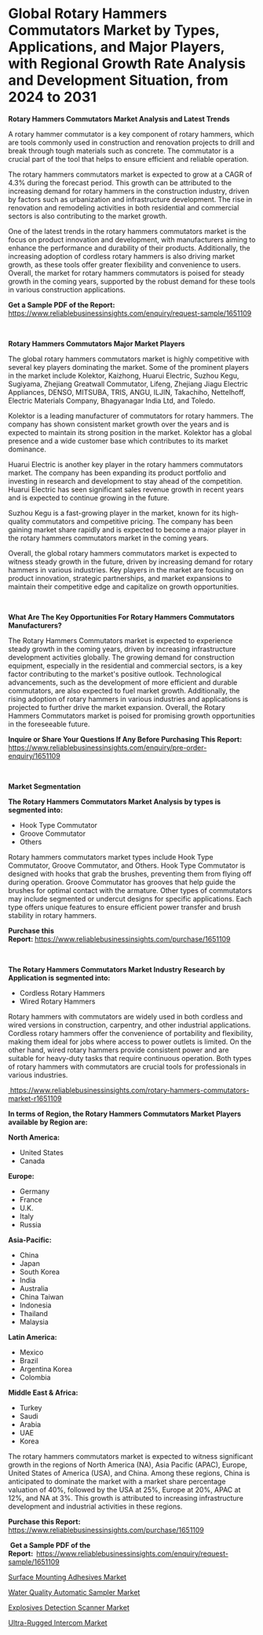 <p><h1>Global Rotary Hammers Commutators Market by Types, Applications, and Major Players, with Regional Growth Rate Analysis and Development Situation, from 2024 to 2031</h1></p><p><strong>Rotary Hammers Commutators Market Analysis and Latest Trends</strong></p>
<p><p>A rotary hammer commutator is a key component of rotary hammers, which are tools commonly used in construction and renovation projects to drill and break through tough materials such as concrete. The commutator is a crucial part of the tool that helps to ensure efficient and reliable operation.</p><p>The rotary hammers commutators market is expected to grow at a CAGR of 4.3% during the forecast period. This growth can be attributed to the increasing demand for rotary hammers in the construction industry, driven by factors such as urbanization and infrastructure development. The rise in renovation and remodeling activities in both residential and commercial sectors is also contributing to the market growth.</p><p>One of the latest trends in the rotary hammers commutators market is the focus on product innovation and development, with manufacturers aiming to enhance the performance and durability of their products. Additionally, the increasing adoption of cordless rotary hammers is also driving market growth, as these tools offer greater flexibility and convenience to users. Overall, the market for rotary hammers commutators is poised for steady growth in the coming years, supported by the robust demand for these tools in various construction applications.</p></p>
<p><strong>Get a Sample PDF of the Report:&nbsp;</strong> <a href="https://www.reliablebusinessinsights.com/enquiry/request-sample/1651109">https://www.reliablebusinessinsights.com/enquiry/request-sample/1651109</a></p>
<p>&nbsp;</p>
<p><strong>Rotary Hammers Commutators Major Market Players</strong></p>
<p><p>The global rotary hammers commutators market is highly competitive with several key players dominating the market. Some of the prominent players in the market include Kolektor, Kaizhong, Huarui Electric, Suzhou Kegu, Sugiyama, Zhejiang Greatwall Commutator, Lifeng, Zhejiang Jiagu Electric Appliances, DENSO, MITSUBA, TRIS, ANGU, ILJIN, Takachiho, Nettelhoff, Electric Materials Company, Bhagyanagar India Ltd, and Toledo.</p><p>Kolektor is a leading manufacturer of commutators for rotary hammers. The company has shown consistent market growth over the years and is expected to maintain its strong position in the market. Kolektor has a global presence and a wide customer base which contributes to its market dominance.</p><p>Huarui Electric is another key player in the rotary hammers commutators market. The company has been expanding its product portfolio and investing in research and development to stay ahead of the competition. Huarui Electric has seen significant sales revenue growth in recent years and is expected to continue growing in the future.</p><p>Suzhou Kegu is a fast-growing player in the market, known for its high-quality commutators and competitive pricing. The company has been gaining market share rapidly and is expected to become a major player in the rotary hammers commutators market in the coming years.</p><p>Overall, the global rotary hammers commutators market is expected to witness steady growth in the future, driven by increasing demand for rotary hammers in various industries. Key players in the market are focusing on product innovation, strategic partnerships, and market expansions to maintain their competitive edge and capitalize on growth opportunities.</p></p>
<p>&nbsp;</p>
<p><strong>What Are The Key Opportunities For Rotary Hammers Commutators Manufacturers?</strong></p>
<p><p>The Rotary Hammers Commutators market is expected to experience steady growth in the coming years, driven by increasing infrastructure development activities globally. The growing demand for construction equipment, especially in the residential and commercial sectors, is a key factor contributing to the market's positive outlook. Technological advancements, such as the development of more efficient and durable commutators, are also expected to fuel market growth. Additionally, the rising adoption of rotary hammers in various industries and applications is projected to further drive the market expansion. Overall, the Rotary Hammers Commutators market is poised for promising growth opportunities in the foreseeable future.</p></p>
<p><strong>Inquire or Share Your Questions If Any Before Purchasing This Report:</strong> <a href="https://www.reliablebusinessinsights.com/enquiry/pre-order-enquiry/1651109">https://www.reliablebusinessinsights.com/enquiry/pre-order-enquiry/1651109</a></p>
<p>&nbsp;</p>
<p><strong>Market Segmentation</strong></p>
<p><strong>The Rotary Hammers Commutators Market Analysis by types is segmented into:</strong></p>
<p><ul><li>Hook Type Commutator</li><li>Groove Commutator</li><li>Others</li></ul></p>
<p><p>Rotary hammers commutators market types include Hook Type Commutator, Groove Commutator, and Others. Hook Type Commutator is designed with hooks that grab the brushes, preventing them from flying off during operation. Groove Commutator has grooves that help guide the brushes for optimal contact with the armature. Other types of commutators may include segmented or undercut designs for specific applications. Each type offers unique features to ensure efficient power transfer and brush stability in rotary hammers.</p></p>
<p><strong>Purchase this Report:&nbsp;</strong><a href="https://www.reliablebusinessinsights.com/purchase/1651109">https://www.reliablebusinessinsights.com/purchase/1651109</a></p>
<p>&nbsp;</p>
<p><strong>The Rotary Hammers Commutators Market Industry Research by Application is segmented into:</strong></p>
<p><ul><li>Cordless Rotary Hammers</li><li>Wired Rotary Hammers</li></ul></p>
<p><p>Rotary hammers with commutators are widely used in both cordless and wired versions in construction, carpentry, and other industrial applications. Cordless rotary hammers offer the convenience of portability and flexibility, making them ideal for jobs where access to power outlets is limited. On the other hand, wired rotary hammers provide consistent power and are suitable for heavy-duty tasks that require continuous operation. Both types of rotary hammers with commutators are crucial tools for professionals in various industries.</p></p>
<p><a href="https://www.reliablebusinessinsights.com/rotary-hammers-commutators-market-r1651109">&nbsp;https://www.reliablebusinessinsights.com/rotary-hammers-commutators-market-r1651109</a></p>
<p><strong>In terms of Region, the Rotary Hammers Commutators Market Players available by Region are:</strong></p>
<p>
    <p> <strong> North America: </strong>
        <ul>
            <li>United States</li>
            <li>Canada</li>
        </ul>
        </p> 
    <p> <strong> Europe: </strong>
        <ul>
            <li>Germany</li>
            <li>France</li>
            <li>U.K.</li>
            <li>Italy</li>
            <li>Russia</li>
        </ul>
        </p> 
    <p> <strong> Asia-Pacific: </strong>
        <ul>
            <li>China</li>
            <li>Japan</li>
            <li>South Korea</li>
            <li>India</li>
            <li>Australia</li>
            <li>China Taiwan</li>
            <li>Indonesia</li>
            <li>Thailand</li>
            <li>Malaysia</li>
        </ul>
        </p> 
    <p> <strong> Latin America: </strong>
        <ul>
            <li>Mexico</li>
            <li>Brazil</li>
            <li>Argentina Korea</li>
            <li>Colombia</li>
        </ul>
        </p> 
    <p> <strong> Middle East & Africa: </strong>
        <ul>
            <li>Turkey</li>
            <li>Saudi</li>
            <li>Arabia</li>
            <li>UAE</li>
            <li>Korea</li>
        </ul>
    </p>
    </p>
<p><p>The rotary hammers commutators market is expected to witness significant growth in the regions of North America (NA), Asia Pacific (APAC), Europe, United States of America (USA), and China. Among these regions, China is anticipated to dominate the market with a market share percentage valuation of 40%, followed by the USA at 25%, Europe at 20%, APAC at 12%, and NA at 3%. This growth is attributed to increasing infrastructure development and industrial activities in these regions.</p></p>
<p><strong>Purchase this Report: </strong><a href="https://www.reliablebusinessinsights.com/purchase/1651109">https://www.reliablebusinessinsights.com/purchase/1651109</a></p>
<p>&nbsp;<strong>Get a Sample PDF of the Report:&nbsp;&nbsp;</strong><a href="https://www.reliablebusinessinsights.com/enquiry/request-sample/1651109">https://www.reliablebusinessinsights.com/enquiry/request-sample/1651109</a></p>
<p><strong></strong></p>
<p><p><a href="https://medium.com/@gracielawharris42024/global-surface-mounting-adhesives-market-trends-insights-into-growth-opportunities-and-challenges-5d97af976b55">Surface Mounting Adhesives Market</a></p><p><a href="https://medium.com/@rasauncoleman20/water-quality-automatic-sampler-market-growth-outlook-from-2024-to-2031-and-it-is-projecting-at-5-3-b7a7b32c945c">Water Quality Automatic Sampler Market</a></p><p><a href="https://github.com/BriaAbshire/Market-Research-Report-List-1/blob/main/explosives-detection-scanner-market.md">Explosives Detection Scanner Market</a></p><p><a href="https://github.com/carlLane655/Market-Research-Report-List-1/blob/main/ultra-rugged-intercom-market.md">Ultra-Rugged Intercom Market</a></p></p>